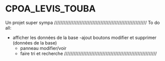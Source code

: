 # CPOA_LEVIS_TOUBA
Un projet super sympa
//////////////////////////////////////////////////////////
To do all:
- afficher les données de la base
  -ajout boutons modifier et supprimer (données de la base)
  - panneau modifier/voir
  - faire tri et recherche
//////////////////////////////////////////////////////////

